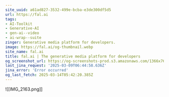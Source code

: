 ```yaml
---
site_uuid: a61ad827-3532-499e-bcba-e3de300df5d5
url: https://fal.ai
tags:
- AI-Toolkit
- Generative-AI
- gen-ai--video
- ai-wrap--suite
zinger: Generative media platform for developers.
image: https://fal.ai/og-thumbnail.webp
site_name: fal.ai
title: fal.ai | The generative media platform for developers
og_screenshot_url: https://og-screenshots-prod.s3.amazonaws.com/1366x768/80/false/d3ae446d670315f3d20130974892b90a68f41f08602c525e0cf335c6dd20d0f3.jpeg
last_jina_request: '2025-03-09T06:44:58.636Z'
jina_error: 'Error occurred'
og_last_fetch: 2025-03-14T05:42:20.385Z
---
```


![[IMG_2163.png]]
